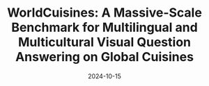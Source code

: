 ---
title: "WorldCuisines: A Massive-Scale Benchmark for Multilingual and Multicultural Visual Question Answering on Global Cuisines"
collection: publications
category: conferences
date: 2024-10-15
authors: Genta Indra Winata*, Frederikus Hudi*, Patrick Amadeus Irawan*, David Anugraha*, Rifki Afina Putri*, and 46 other authors.
venue: arXiv preprint arXiv:2410.12705
paperurl: 'https://arxiv.org/pdf/2410.12705v1'
codeurl: 'https://github.com/worldcuisines/worldcuisines'
citation: # 'Your Name, You. (2024). &quot;Paper Title Number 3.&quot; <i>GitHub Journal of Bugs</i>. 1(3).'
---